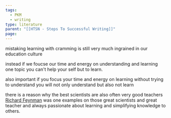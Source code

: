 ```yaml
---
tags:
  - PKM
  - writing
type: literature
parent: "[[HTSN - Steps To Successful Writing]]"
page:
---
```

mistaking learning with cramming is still very much ingrained in our education culture

instead if we foucse our time and energy on understanding and learning one topic you can't help your self but to learn. 

also important if you focus your time and energy on learning without trying to understand you will not only understand but also not learn

there is a reason why the best scientists are also often very good teachers [Richard Feynman](https://en.wikipedia.org/wiki/Richard_Feynman)  was one examples on those great scientists and great teacher and always passionate about learning and simplifying knowledge to others.


